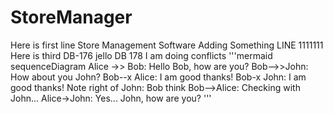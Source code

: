 StoreManager
============
Here is first line
Store Management Software
Adding Something LINE 1111111
Here is third
DB-176
jello 
DB 178 
I am doing conflicts
'''mermaid
sequenceDiagram
    Alice ->> Bob: Hello Bob, how are you?
    Bob-->>John: How about you John?
    Bob--x Alice: I am good thanks!
    Bob-x John: I am good thanks!
    Note right of John: Bob think
    Bob-->Alice: Checking with John...
    Alice->John: Yes... John, how are you?
'''